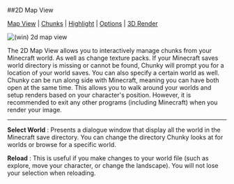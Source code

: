 ##2D Map View

[Map View][0] | [Chunks][1] | [Highlight][2] | [Options][3] | [3D Render][4]

[0]:2d_map_view_map-view.html
[1]:2d_map_view_chunks.html
[2]:2d_map_view_highlight.html
[3]:2d_map_view_options.html
[4]:2d_map_view_3d-render.html

![(win) 2d map view](2d_map_view.PNG)


The 2D Map View allows you to interactively manage chunks from your Minecraft world.  As well as change texture packs.  If your Minecraft saves world directory is missing or cannot be found, Chunky will prompt you for a location of your world saves.  You can also specify a certain world as well.
Chunky can be run along side with Minecraft, meaning you can have both open at the same time.  This allows you to walk around your worlds and setup renders based on your character's position.  However, it is recommended to exit any other programs (including Minecraft) when you render your image.

----

**Select World**
:   Presents a dialogue window that display all the world in the Minecraft save directory.  You can change the directory Chunky looks at for worlds or browse for a specific world.

**Reload**
:   This is useful if you make changes to your world file (such as explore, move your character, or change the landscape).  You will not lose your selection when reloading.
